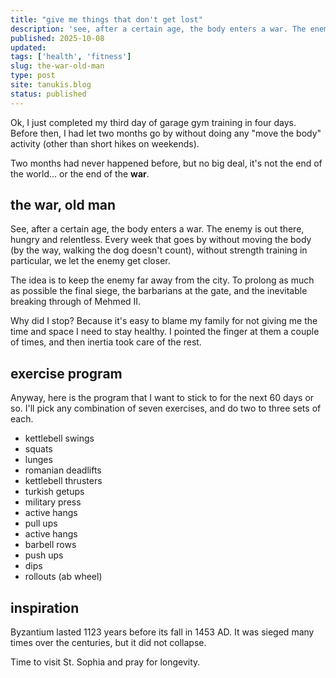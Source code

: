```yaml
---
title: "give me things that don't get lost"
description: 'see, after a certain age, the body enters a war. The enemy is out there, hungry and relentless. Every week that goes by without moving our body, we let the barbarians get closer.'
published: 2025-10-08
updated:
tags: ['health', 'fitness']
slug: the-war-old-man
type: post
site: tanukis.blog
status: published
---
```


Ok, I just completed my third day of garage gym training in four days. Before then, I had let two months go by without doing any "move the body" activity (other than short hikes on weekends).

Two months had never happened before, but no big deal, it's not the end of the world... or the end of the **war**.

## the war, old man

See, after a certain age, the body enters a war. The enemy is out there, hungry and relentless. Every week that goes by without moving the body (by the way, walking the dog doesn't count), without strength training in particular, we let the enemy get closer.

The idea is to keep the enemy far away from the city. To prolong as much as possible the final siege, the barbarians at the gate, and the inevitable breaking through of Mehmed II.

Why did I stop? Because it's easy to blame my family for not giving me the time and space I need to stay healthy. I pointed the finger at them a couple of times, and then inertia took care of the rest.

## exercise program

Anyway, here is the program that I want to stick to for the next 60 days or so. I'll pick any combination of seven exercises, and do two to three sets of each.

- kettlebell swings
- squats
- lunges
- romanian deadlifts
- kettlebell thrusters
- turkish getups
- military press
- active hangs
- pull ups
- active hangs
- barbell rows
- push ups
- dips
- rollouts (ab wheel)

## inspiration

Byzantium lasted 1123 years before its fall in 1453 AD. It was sieged many times over the centuries, but it did not collapse.

Time to visit St. Sophia and pray for longevity.
